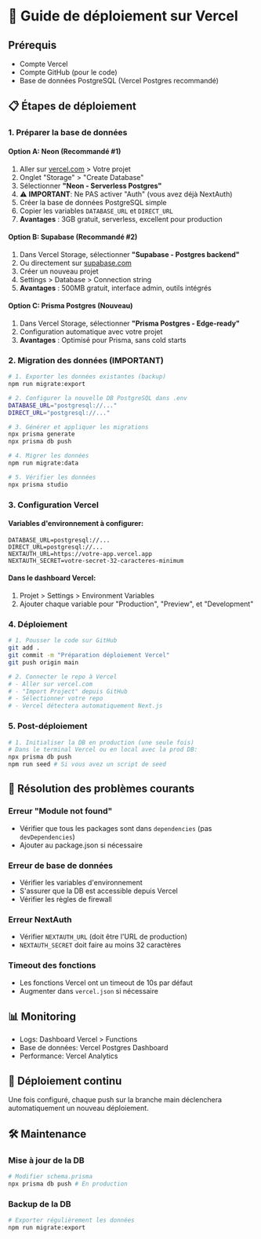 # 🚀 Guide de déploiement sur Vercel

## Prérequis
- Compte Vercel
- Compte GitHub (pour le code)
- Base de données PostgreSQL (Vercel Postgres recommandé)

## 📋 Étapes de déploiement

### 1. Préparer la base de données

#### Option A: Neon (Recommandé #1)
1. Aller sur [vercel.com](https://vercel.com) > Votre projet
2. Onglet "Storage" > "Create Database"
3. Sélectionner **"Neon - Serverless Postgres"**
4. ⚠️ **IMPORTANT**: Ne PAS activer "Auth" (vous avez déjà NextAuth)
5. Créer la base de données PostgreSQL simple
6. Copier les variables `DATABASE_URL` et `DIRECT_URL`
7. **Avantages** : 3GB gratuit, serverless, excellent pour production

#### Option B: Supabase (Recommandé #2)
1. Dans Vercel Storage, sélectionner **"Supabase - Postgres backend"**
2. Ou directement sur [supabase.com](https://supabase.com)
3. Créer un nouveau projet
4. Settings > Database > Connection string
5. **Avantages** : 500MB gratuit, interface admin, outils intégrés

#### Option C: Prisma Postgres (Nouveau)
1. Dans Vercel Storage, sélectionner **"Prisma Postgres - Edge-ready"**
2. Configuration automatique avec votre projet
3. **Avantages** : Optimisé pour Prisma, sans cold starts

### 2. Migration des données (IMPORTANT)

```bash
# 1. Exporter les données existantes (backup)
npm run migrate:export

# 2. Configurer la nouvelle DB PostgreSQL dans .env
DATABASE_URL="postgresql://..."
DIRECT_URL="postgresql://..."

# 3. Générer et appliquer les migrations
npx prisma generate
npx prisma db push

# 4. Migrer les données
npm run migrate:data

# 5. Vérifier les données
npx prisma studio
```

### 3. Configuration Vercel

#### Variables d'environnement à configurer:
```
DATABASE_URL=postgresql://...
DIRECT_URL=postgresql://...
NEXTAUTH_URL=https://votre-app.vercel.app
NEXTAUTH_SECRET=votre-secret-32-caracteres-minimum
```

#### Dans le dashboard Vercel:
1. Projet > Settings > Environment Variables
2. Ajouter chaque variable pour "Production", "Preview", et "Development"

### 4. Déploiement

```bash
# 1. Pousser le code sur GitHub
git add .
git commit -m "Préparation déploiement Vercel"
git push origin main

# 2. Connecter le repo à Vercel
# - Aller sur vercel.com
# - "Import Project" depuis GitHub
# - Sélectionner votre repo
# - Vercel détectera automatiquement Next.js
```

### 5. Post-déploiement

```bash
# 1. Initialiser la DB en production (une seule fois)
# Dans le terminal Vercel ou en local avec la prod DB:
npx prisma db push
npm run seed # Si vous avez un script de seed
```

## 🔧 Résolution des problèmes courants

### Erreur "Module not found"
- Vérifier que tous les packages sont dans `dependencies` (pas `devDependencies`)
- Ajouter au package.json si nécessaire

### Erreur de base de données
- Vérifier les variables d'environnement
- S'assurer que la DB est accessible depuis Vercel
- Vérifier les règles de firewall

### Erreur NextAuth
- Vérifier `NEXTAUTH_URL` (doit être l'URL de production)
- `NEXTAUTH_SECRET` doit faire au moins 32 caractères

### Timeout des fonctions
- Les fonctions Vercel ont un timeout de 10s par défaut
- Augmenter dans `vercel.json` si nécessaire

## 📊 Monitoring

- Logs: Dashboard Vercel > Functions
- Base de données: Vercel Postgres Dashboard
- Performance: Vercel Analytics

## 🔄 Déploiement continu

Une fois configuré, chaque push sur la branche main déclenchera automatiquement un nouveau déploiement.

## 🛠 Maintenance

### Mise à jour de la DB
```bash
# Modifier schema.prisma
npx prisma db push # En production
```

### Backup de la DB
```bash
# Exporter régulièrement les données
npm run migrate:export
```

